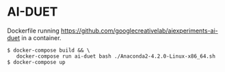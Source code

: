 # AI-DUET

Dockerfile running https://github.com/googlecreativelab/aiexperiments-ai-duet in a container.

```
$ docker-compose build && \
   docker-compose run ai-duet bash ./Anaconda2-4.2.0-Linux-x86_64.sh
$ docker-compose up
```
